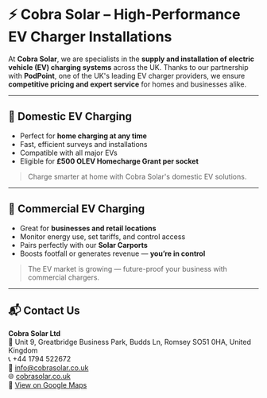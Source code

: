 # ⚡ Cobra Solar – High-Performance EV Charger Installations

At **Cobra Solar**, we are specialists in the **supply and installation of electric vehicle (EV) charging systems** across the UK. Thanks to our partnership with **PodPoint**, one of the UK's leading EV charger providers, we ensure **competitive pricing and expert service** for homes and businesses alike.

---

## 🏡 Domestic EV Charging

- Perfect for **home charging at any time**  
- Fast, efficient surveys and installations  
- Compatible with all major EVs  
- Eligible for **£500 OLEV Homecharge Grant per socket**

> Charge smarter at home with Cobra Solar's domestic EV solutions.

---

## 🏢 Commercial EV Charging

- Great for **businesses and retail locations**  
- Monitor energy use, set tariffs, and control access  
- Pairs perfectly with our **Solar Carports**  
- Boosts footfall or generates revenue — **you’re in control**

> The EV market is growing — future-proof your business with commercial chargers.

---

## 📬 Contact Us

**Cobra Solar Ltd**  
📍 Unit 9, Greatbridge Business Park, Budds Ln, Romsey SO51 0HA, United Kingdom  
📞 +44 1794 522672  
📧 [info@cobrasolar.co.uk](mailto:info@cobrasolar.co.uk)  
🌐 [cobrasolar.co.uk](http://www.cobrasolar.co.uk/)  
📌 [View on Google Maps](https://maps.app.goo.gl/oBMJDcoxpBVXz8Ab8)
